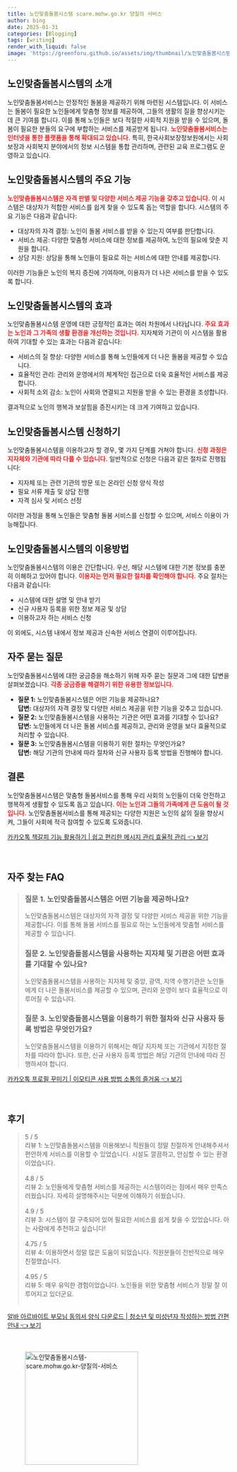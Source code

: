 ```yaml
---
title: 노인맞춤돌봄시스템 scare.mohw.go.kr 양질의 서비스
author: bing
date: 2025-01-31
categories: [Blogging]
tags: [writing]
render_with_liquid: false
image: 'https://greenforu.github.io/assets/img/thumbnail/노인맞춤돌봄시스템-scare.mohw.go.kr-양질의-서비스.webp'
---
```



<h2 id='노인맞춤돌봄시스템의 소개'>노인맞춤돌봄시스템의 소개</h2>

<p>노인맞춤돌봄서비스는 안정적인 돌봄을 제공하기 위해 마련된 시스템입니다. 이 서비스는 돌봄이 필요한 노인들에게 맞춤형 정보를 제공하여, 그들의 생활의 질을 향상시키는 데 큰 기여를 합니다. 이를 통해 노인들은 보다 적절한 사회적 지원을 받을 수 있으며, 돌봄이 필요한 분들의 요구에 부합하는 서비스를 제공받게 됩니다. <b><span style="color: #ee2323;">노인맞춤돌봄서비스는 인터넷을 통한 플랫폼을 통해 확대되고 있습니다.</span></b> 특히, 한국사회보장정보원에서는 사회보장과 사회복지 분야에서의 정보 시스템을 통합 관리하며, 관련된 교육 프로그램도 운영하고 있습니다.</p>

<h2 id='노인맞춤돌봄시스템의 주요 기능'>노인맞춤돌봄시스템의 주요 기능</h2>

<p><b><span style="color: #ee2323;">노인맞춤돌봄시스템은 자격 판별 및 다양한 서비스 제공 기능을 갖추고 있습니다.</span></b> 이 시스템은 대상자가 적합한 서비스를 쉽게 찾을 수 있도록 돕는 역할을 합니다. 시스템의 주요 기능은 다음과 같습니다:</p>

<ul>
    <li>대상자의 자격 결정: 노인이 돌봄 서비스를 받을 수 있는지 여부를 판단합니다.</li>
    <li>서비스 제공: 다양한 맞춤형 서비스에 대한 정보를 제공하여, 노인의 필요에 맞춘 지원을 합니다.</li>
    <li>상담 지원: 상담을 통해 노인들이 필요로 하는 서비스에 대한 안내를 제공합니다.</li>
</ul>

<p>이러한 기능들은 노인의 복지 증진에 기여하며, 이용자가 더 나은 서비스를 받을 수 있도록 합니다.</p>

<h2 id='노인맞춤돌봄시스템의 효과'>노인맞춤돌봄시스템의 효과</h2>

<p>노인맞춤돌봄시스템 운영에 대한 긍정적인 효과는 여러 차원에서 나타납니다. <b><span style="color: #ee2323;">주요 효과는 노인과 그 가족의 생활 환경을 개선하는 것입니다.</span></b> 지자체와 기관이 이 시스템을 활용하여 기대할 수 있는 효과는 다음과 같습니다:</p>

<ul>
    <li>서비스의 질 향상: 다양한 서비스를 통해 노인들에게 더 나은 돌봄을 제공할 수 있습니다.</li>
    <li>효율적인 관리: 관리와 운영에서의 체계적인 접근으로 더욱 효율적인 서비스를 제공합니다.</li>
    <li>사회적 소외 감소: 노인이 사회와 연결되고 지원을 받을 수 있는 환경을 조성합니다.</li>
</ul>

<p>결과적으로 노인의 행복과 보살핌을 증진시키는 데 크게 기여하고 있습니다.</p>

<h2 id='노인맞춤돌봄시스템 신청하기'>노인맞춤돌봄시스템 신청하기</h2>

<p>노인맞춤돌봄시스템을 이용하고자 할 경우, 몇 가지 단계를 거쳐야 합니다. <b><span style="color: #ee2323;">신청 과정은 지자체와 기관에 따라 다를 수 있습니다.</span></b> 일반적으로 신청은 다음과 같은 절차로 진행됩니다:</p>

<ul>
    <li>지자체 또는 관련 기관의 방문 또는 온라인 신청 양식 작성</li>
    <li>필요 서류 제출 및 상담 진행</li>
    <li>자격 심사 및 서비스 선정</li>
</ul>

<p>이러한 과정을 통해 노인들은 맞춤형 돌봄 서비스를 신청할 수 있으며, 서비스 이용이 가능해집니다.</p>

<h2 id='노인맞춤돌봄시스템의 이용방법'>노인맞춤돌봄시스템의 이용방법</h2>

<p>노인맞춤돌봄시스템의 이용은 간단합니다. 우선, 해당 시스템에 대한 기본 정보를 충분히 이해하고 있어야 합니다. <b><span style="color: #ee2323;">이용자는 먼저 필요한 절차를 확인해야 합니다.</span></b> 주요 절차는 다음과 같습니다:</p>

<ul>
    <li>시스템에 대한 설명 및 안내 받기</li>
    <li>신규 사용자 등록을 위한 정보 제공 및 상담</li>
    <li>이용하고자 하는 서비스 신청</li>
</ul>

<p>이 외에도, 시스템 내에서 정보 제공과 신속한 서비스 연결이 이루어집니다.</p>

<h2 id='자주 묻는 질문'>자주 묻는 질문</h2>

<p>노인맞춤돌봄시스템에 대한 궁금증을 해소하기 위해 자주 묻는 질문과 그에 대한 답변을 살펴보겠습니다. <b><span style="color: #ee2323;">각종 궁금증을 해결하기 위한 유용한 정보입니다.</span></b></p>

<ul>
    <li><b>질문 1:</b> 노인맞춤돌봄시스템은 어떤 기능을 제공하나요?<br><b>답변:</b> 대상자의 자격 결정 및 다양한 서비스 제공을 위한 기능을 갖추고 있습니다.</li>
    <li><b>질문 2:</b> 노인맞춤돌봄시스템을 사용하는 기관은 어떤 효과를 기대할 수 있나요?<br><b>답변:</b> 노인들에게 더 나은 돌봄 서비스를 제공하고, 관리와 운영을 보다 효율적으로 처리할 수 있습니다.</li>
    <li><b>질문 3:</b> 노인맞춤돌봄시스템을 이용하기 위한 절차는 무엇인가요?<br><b>답변:</b> 해당 기관의 안내에 따라 절차와 신규 사용자 등록 방법을 진행해야 합니다.</li>
</ul>

<h2 id='결론'>결론</h2>

<p>노인맞춤돌봄시스템은 맞춤형 돌봄서비스를 통해 우리 사회의 노인들이 더욱 안전하고 행복하게 생활할 수 있도록 돕고 있습니다. <b><span style="color: #ee2323;">이는 노인과 그들의 가족에게 큰 도움이 될 것입니다.</span></b> 노인맞춤돌봄서비스를 통해 제공되는 다양한 지원은 노인의 삶의 질을 향상시켜, 그들이 사회에 적극 참여할 수 있도록 도와줍니다.</p>


<p><a class="click-button" title="카카오톡 책갈피 기능 활용하기 | 쉽고 편리한 메시지 관리 효율적 관리" href="https://greenforu.github.io/posts/%EC%B9%B4%EC%B9%B4%EC%98%A4%ED%86%A1-%EC%B1%85%EA%B0%88%ED%94%BC-%EA%B8%B0%EB%8A%A5-%ED%99%9C%EC%9A%A9%ED%95%98%EA%B8%B0-%EC%89%BD%EA%B3%A0-%ED%8E%B8%EB%A6%AC%ED%95%9C-%EB%A9%94%EC%8B%9C%EC%A7%80-%EA%B4%80%EB%A6%AC-%ED%9A%A8%EC%9C%A8%EC%A0%81-%EA%B4%80%EB%A6%AC/" rel="dofollow">카카오톡 책갈피 기능 활용하기 | 쉽고 편리한 메시지 관리 효율적 관리 👈 보기</a></p><br>
<h2 id='자주_찾는_FAQ'>자주 찾는 FAQ</h2>
<div itemscope="" itemtype="https://schema.org/FAQPage"> 
<blockquote> 
<div itemscope="" itemprop="mainEntity" itemtype="https://schema.org/Question"> 
<h3 itemprop="name">질문 1. 노인맞춤돌봄시스템은 어떤 기능을 제공하나요?</h3> 
<div itemscope="" itemprop="acceptedAnswer" itemtype="https://schema.org/Answer"> 
<span itemprop="text"> 
<p>노인맞춤돌봄시스템은 대상자의 자격 결정 및 다양한 서비스 제공을 위한 기능을 제공합니다. 이를 통해 돌봄 서비스를 필요로 하는 노인들에게 맞춤형 서비스를 제공할 수 있습니다.</p> 
</span> 
</div> 
</div> 
<div itemscope="" itemprop="mainEntity" itemtype="https://schema.org/Question"> 
<h3 itemprop="name">질문 2. 노인맞춤돌봄시스템을 사용하는 지자체 및 기관은 어떤 효과를 기대할 수 있나요?</h3> 
<div itemscope="" itemprop="acceptedAnswer" itemtype="https://schema.org/Answer"> 
<span itemprop="text"> 
<p>노인맞춤돌봄시스템을 사용하는 지자체 및 중앙, 광역, 지역 수행기관은 노인들에게 더 나은 돌봄서비스를 제공할 수 있으며, 관리와 운영이 보다 효율적으로 이루어질 수 있습니다.</p> 
</span> 
</div> 
</div> 
<div itemscope="" itemprop="mainEntity" itemtype="https://schema.org/Question"> 
<h3 itemprop="name">질문 3. 노인맞춤돌봄시스템을 이용하기 위한 절차와 신규 사용자 등록 방법은 무엇인가요?</h3> 
<div itemscope="" itemprop="acceptedAnswer" itemtype="https://schema.org/Answer"> 
<span itemprop="text"> 
<p>노인맞춤돌봄시스템을 이용하기 위해서는 해당 지자체 또는 기관에서 지정한 절차를 따라야 합니다. 또한, 신규 사용자 등록 방법은 해당 기관의 안내에 따라 진행하셔야 합니다.</p> 
</span> 
</div> 
</div> 
</blockquote> 
</div>
<p><a class="click-button" title="카카오톡 프로필 꾸미기 | 이모티콘 사용 방법 소통의 즐거움" href="https://greenforu.github.io/posts/%EC%B9%B4%EC%B9%B4%EC%98%A4%ED%86%A1-%ED%94%84%EB%A1%9C%ED%95%84-%EA%BE%B8%EB%AF%B8%EA%B8%B0-%EC%9D%B4%EB%AA%A8%ED%8B%B0%EC%BD%98-%EC%82%AC%EC%9A%A9-%EB%B0%A9%EB%B2%95-%EC%86%8C%ED%86%B5%EC%9D%98-%EC%A6%90%EA%B1%B0%EC%9B%80/" rel="dofollow">카카오톡 프로필 꾸미기 | 이모티콘 사용 방법 소통의 즐거움 👈 보기</a></p><br>
<h2 id='후기'>후기</h2>
<div itemscope itemtype="https://schema.org/Product">
  <blockquote>
  <div itemprop="review" itemscope itemtype="https://schema.org/Review">
      <div itemprop="reviewRating" itemscope itemtype="https://schema.org/Rating"> <span itemprop="ratingValue">5</span> / <span itemprop="bestRating">5</span> </div>
      <span itemprop="reviewBody">리뷰 1: 노인맞춤돌봄시스템을 이용해보니 직원들이 정말 친절하게 안내해주셔서 편안하게 서비스를 이용할 수 있었습니다. 시설도 깔끔하고, 안심할 수 있는 환경이었습니다.</span>
  </div>
  <br>
  <div itemprop="review" itemscope itemtype="https://schema.org/Review">
      <div itemprop="reviewRating" itemscope itemtype="https://schema.org/Rating"> <span itemprop="ratingValue">4.8</span> / <span itemprop="bestRating">5</span> </div>
      <span itemprop="reviewBody">리뷰 2: 노인들에게 맞춤형 서비스를 제공하는 시스템이라는 점에서 매우 만족스러웠습니다. 자세히 설명해주시는 덕분에 이해하기 쉬웠습니다.</span>
  </div>
  <br>
  <div itemprop="review" itemscope itemtype="https://schema.org/Review">
      <div itemprop="reviewRating" itemscope itemtype="https://schema.org/Rating"> <span itemprop="ratingValue">4.9</span> / <span itemprop="bestRating">5</span> </div>
      <span itemprop="reviewBody">리뷰 3: 시스템이 잘 구축되어 있어 필요한 서비스를 쉽게 찾을 수 있었습니다. 아는 사람에게 추천하고 싶습니다!</span>
  </div>
  <br>
  <div itemprop="review" itemscope itemtype="https://schema.org/Review">
      <div itemprop="reviewRating" itemscope itemtype="https://schema.org/Rating"> <span itemprop="ratingValue">4.75</span> / <span itemprop="bestRating">5</span> </div>
      <span itemprop="reviewBody">리뷰 4: 이용하면서 정말 많은 도움이 되었습니다. 직원분들이 전반적으로 매우 친절했습니다.</span>
  </div>
  <br>
  <div itemprop="review" itemscope itemtype="https://schema.org/Review">
      <div itemprop="reviewRating" itemscope itemtype="https://schema.org/Rating"> <span itemprop="ratingValue">4.95</span> / <span itemprop="bestRating">5</span> </div>
      <span itemprop="reviewBody">리뷰 5: 매우 유익한 경험이었습니다. 노인들을 위한 맞춤형 서비스가 정말 잘 이루어지고 있더군요.</span>
  </div>
  <br>
  </blockquote>
</div>
<p><a class="click-button" title="알바 아르바이트 부모님 동의서 양식 다운로드 | 청소년 및 미성년자 작성하는 방법 간편 안내" href="https://greenforu.github.io/posts/%EC%95%8C%EB%B0%94-%EC%95%84%EB%A5%B4%EB%B0%94%EC%9D%B4%ED%8A%B8-%EB%B6%80%EB%AA%A8%EB%8B%98-%EB%8F%99%EC%9D%98%EC%84%9C-%EC%96%91%EC%8B%9D-%EB%8B%A4%EC%9A%B4%EB%A1%9C%EB%93%9C-%EC%B2%AD%EC%86%8C%EB%85%84-%EB%B0%8F-%EB%AF%B8%EC%84%B1%EB%85%84%EC%9E%90-%EC%9E%91%EC%84%B1%ED%95%98%EB%8A%94-%EB%B0%A9%EB%B2%95-%EA%B0%84%ED%8E%B8-%EC%95%88%EB%82%B4/" rel="dofollow">알바 아르바이트 부모님 동의서 양식 다운로드 | 청소년 및 미성년자 작성하는 방법 간편 안내 👈 보기</a></p><br>
<figure class="image"><img src="https://greenforu.github.io/assets/img/thumbnail/노인맞춤돌봄시스템-scare.mohw.go.kr-양질의-서비스.webp" alt="노인맞춤돌봄시스템-scare.mohw.go.kr-양질의-서비스" width="256" height="256"></figure>